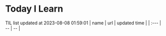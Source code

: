 # Today I Learn 
TIL list updated at 2023-08-08 01:59:01
| name | url | updated time |
| :--- | -- | -- |
